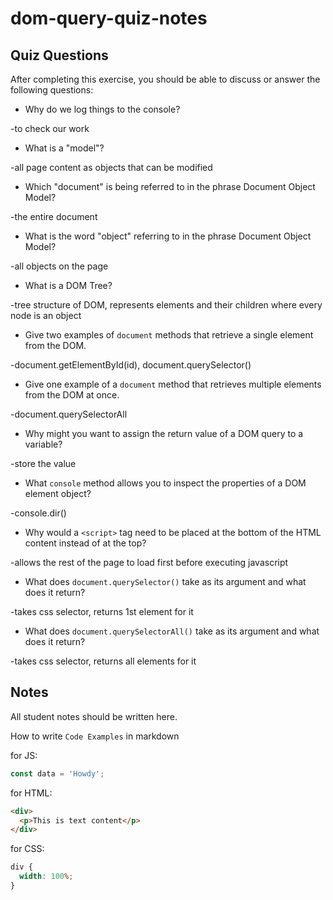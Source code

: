 # dom-query-quiz-notes

## Quiz Questions

After completing this exercise, you should be able to discuss or answer the following questions:

- Why do we log things to the console?

-to check our work

- What is a "model"?

-all page content as objects that can be modified

- Which "document" is being referred to in the phrase Document Object Model?

-the entire document

- What is the word "object" referring to in the phrase Document Object Model?

-all objects on the page

- What is a DOM Tree?

-tree structure of DOM, represents elements and their children where every node is an object

- Give two examples of `document` methods that retrieve a single element from the DOM.

-document.getElementById(id), document.querySelector()

- Give one example of a `document` method that retrieves multiple elements from the DOM at once.

-document.querySelectorAll

- Why might you want to assign the return value of a DOM query to a variable?

-store the value

- What `console` method allows you to inspect the properties of a DOM element object?

-console.dir()

- Why would a `<script>` tag need to be placed at the bottom of the HTML content instead of at the top?

-allows the rest of the page to load first before executing javascript

- What does `document.querySelector()` take as its argument and what does it return?

-takes css selector, returns 1st element for it

- What does `document.querySelectorAll()` take as its argument and what does it return?

-takes css selector, returns all elements for it

## Notes

All student notes should be written here.

How to write `Code Examples` in markdown

for JS:

```javascript
const data = 'Howdy';
```

for HTML:

```html
<div>
  <p>This is text content</p>
</div>
```

for CSS:

```css
div {
  width: 100%;
}
```
